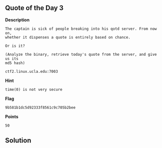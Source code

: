 ## Quote of the Day 3

__Description__

```
The captain is sick of people breaking into his qotd server. From now on,
whether it dispenses a quote is entirely based on chance.

Or is it?

(Analyze the binary, retrieve today's quote from the server, and give us its
md5 hash)

ctf2.linux.ucla.edu:7003
```

__Hint__

```
time(0) is not very secure
```

__Flag__

```
9b581b1dc5d92333f8561c9c705b2bee
```

__Points__

```
50
```

## Solution


